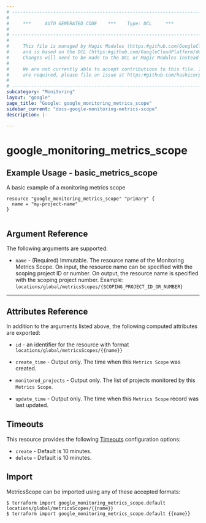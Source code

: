 ```yaml
---
# ----------------------------------------------------------------------------
#
#     ***     AUTO GENERATED CODE    ***    Type: DCL     ***
#
# ----------------------------------------------------------------------------
#
#     This file is managed by Magic Modules (https:#github.com/GoogleCloudPlatform/magic-modules)
#     and is based on the DCL (https:#github.com/GoogleCloudPlatform/declarative-resource-client-library).
#     Changes will need to be made to the DCL or Magic Modules instead of here.
#
#     We are not currently able to accept contributions to this file. If changes
#     are required, please file an issue at https:#github.com/hashicorp/terraform-provider-google/issues/new/choose
#
# ----------------------------------------------------------------------------
subcategory: "Monitoring"
layout: "google"
page_title: "Google: google_monitoring_metrics_scope"
sidebar_current: "docs-google-monitoring-metrics-scope"
description: |-

---
```


# google\_monitoring\_metrics\_scope


## Example Usage - basic_metrics_scope
A basic example of a monitoring metrics scope
```hcl
resource "google_monitoring_metrics_scope" "primary" {
  name = "my-project-name"
}


```

## Argument Reference

The following arguments are supported:

* `name` -
  (Required)
  Immutable. The resource name of the Monitoring Metrics Scope. On input, the resource name can be specified with the scoping project ID or number. On output, the resource name is specified with the scoping project number. Example: `locations/global/metricsScopes/{SCOPING_PROJECT_ID_OR_NUMBER}`
  


- - -



## Attributes Reference

In addition to the arguments listed above, the following computed attributes are exported:

* `id` - an identifier for the resource with format `locations/global/metricsScopes/{{name}}`

* `create_time` -
  Output only. The time when this `Metrics Scope` was created.
  
* `monitored_projects` -
  Output only. The list of projects monitored by this `Metrics Scope`.
  
* `update_time` -
  Output only. The time when this `Metrics Scope` record was last updated.
  
## Timeouts

This resource provides the following
[Timeouts](/docs/configuration/resources.html#timeouts) configuration options:

- `create` - Default is 10 minutes.
- `delete` - Default is 10 minutes.

## Import

MetricsScope can be imported using any of these accepted formats:

```
$ terraform import google_monitoring_metrics_scope.default locations/global/metricsScopes/{{name}}
$ terraform import google_monitoring_metrics_scope.default {{name}}
```



